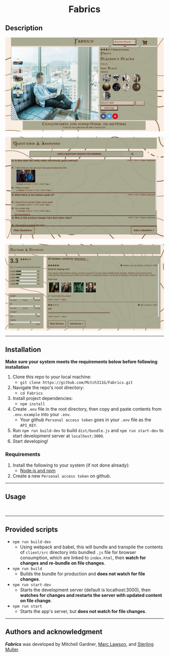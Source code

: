 <h1 align="center">Fabrics</h1>

## Description

<p align="center">
<img src="readme_assets/product_overview.png">
</p>

<p align="center">
<img src="readme_assets/QandA.png">
</p>

<p align="center">
<img src="readme_assets/rating_and_reviews.png">
</p>

---
## Installation
**Make sure your system meets the requirements below before following installation**
1. Clone this repo to your local machine:
    - `git clone https://github.com/Mitch311G/Fabrics.git`
2. Navigate the repo's root directory:
    - `cd Fabrics`
3. Install project dependencies:
    - `npm install`
4. Create `.env` file in the root directory, then copy and paste contents from `.env.example` into your `.env`.
    - Your github `Personal access token` goes in your `.env` file as the `API_KEY`.
5. Run `npm run build-dev` to build `dist/bundle.js` and `npm run start-dev` to start development server at `localhost:3000`.
6. Start developing!

### Requirements
1. Install the following to your system (if not done already):
    - [Node.js and npm](https://nodejs.org/en/download/)
2. Create a new `Personal access token` on github.
---
## Usage

<p align="center">
<img src="">
</p>

---
## Provided scripts
- `npm run build-dev`
    - Using webpack and babel, this will bundle and transpile the contents of `client/src` directory into bundled `.js` file for browser consumption, which are linked to `index.html`, then **watch for changes and re-bundle on file changes**.
- `npm run build`
    - Builds the bundle for production and **does not watch for file changes**.
- `npm run start-dev`
    - Starts the development server (default is localhost:3000), then **watches for changes and restarts the server with updated content on file change**.
- `npm run start`
    - Starts the app's server, but **does not watch for file changes**.
---
## Authors and acknowledgment
***Fabrics*** was developed by Mitchell Gardner, [Marc Lawson](https://github.com/mlawso33-code), and [Sterling Muller](https://github.com/sterlingmuller).
